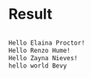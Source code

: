 # Result

```bash

Hello Elaina Proctor!
Hello Renzo Hume!
Hello Zayna Nieves!
hello world Bevy
```

